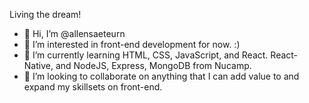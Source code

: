  Living the dream! 

- 👋 Hi, I’m @allensaeteurn
- 👀 I’m interested in front-end development for now. :) 
- 🌱 I’m currently learning HTML, CSS, JavaScript, and React. React-Native, and NodeJS, Express, MongoDB from Nucamp.
- 💞️ I’m looking to collaborate on anything that I can add value to and expand my skillsets on front-end.
